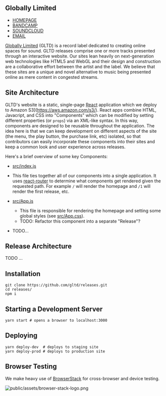 ## Globally Limited

- [HOMEPAGE](https://globally.ltd)
- [BANDCAMP](https://gltd.bandcamp.com)
- [SOUNDCLOUD](https://soundcloud.com)
- [EMAIL](mailto:dev[at]globally[dot]ltd)

[Globally Limited](https://globally.ltd) (GLTD) is a record label dedicated to creating online spaces for sound. GLTD releases comprise one or more tracks presented through an interactive website. Our sites lean heavily on next-generation web technologies like HTML5 and WebGL and their design and construction are a collaborative effort between the artist and the label. We believe that these sites are a unique and novel alternative to music being presented online as mere content in congested streams.

## Site Architecture

GLTD's website is a static, single-page [React](https://reactjs.org/) application which we deploy to Amazon S3](https://aws.amazon.com/s3/). React apps combine HTML, Javacript, and CSS into "Components" which can be modified by setting different properties (or `props`) via an XML-like syntax. In this way, components are designed to be reusable throughout the application. The idea here is that we can keep development on different aspects of the site (the menu, the play button, the purchase link, etc) isolated, so that contributors can easily incorporate these components into their sites and keep a common look and user experience across releases.

Here's a brief overview of some key Components:

-  [src/index.js](src/index.js)
  * This file ties together all of our components into a single application. It uses [react-router](https://github.com/ReactTraining/react-router) to determine what components get rendered given the requested path. For example `/` will render the homepage and `/1` will render the first release, etc.

- [src/App.js](src.App.js)
  * This file is responsible for rendering the homepage and setting some global styles (see [src/App.css](src/App.css)).
  * TODO: Refactor this component into a separate "Release"?

- TODO...

## Release Architecture

TODO ...

## Installation

```
git clone https://github.com/gltd/releases.git
cd releases/
npm i
```

## Starting a Development Server
```
yarn start # opens a browser to localhost:3000
```

## Deploying

```
yarn deploy-dev  # deploys to staging site
yarn deploy-prod # deploys to production site
```

## Browser Testing

We make heavy use of [BrowserStack](https://browserstack.com) for cross-browser and device testing.

![public/assets/browser-stack-logo.png](https://www.browserstack.com/)

